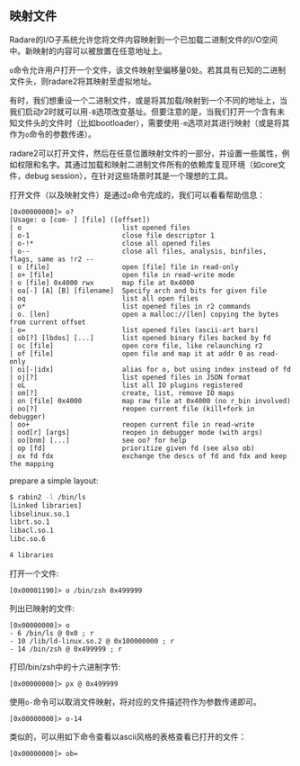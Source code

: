 ## 映射文件

Radare的I/O子系统允许您将文件内容映射到一个已加载二进制文件的I/O空间中。新映射的内容可以被放置在任意地址上。

`o`命令允许用户打开一个文件，该文件映射至偏移量0处。若其具有已知的二进制文件头，则radare2将其映射至虚拟地址。

有时，我们想重设一个二进制文件，或是将其加载/映射到一个不同的地址上，当我们启动r2时就可以用`-B`选项改变基址。但要注意的是，当我们打开一个含有未知文件头的文件时（比如bootloader），需要使用`-m`选项对其进行映射（或是将其作为`o`命令的参数传递）。

radare2可以打开文件，然后在任意位置映射文件的一部分，并设置一些属性，例如权限和名字。其通过加载和映射二进制文件所有的依赖库复现环境（如core文件，debug session），在针对这些场景时其是一个理想的工具。

打开文件（以及映射文件）是通过`o`命令完成的，我们可以看看帮助信息：

```
[0x00000000]> o?
|Usage: o [com- ] [file] ([offset])
| o                         list opened files
| o-1                       close file descriptor 1
| o-!*                      close all opened files
| o--                       close all files, analysis, binfiles, flags, same as !r2 --
| o [file]                  open [file] file in read-only
| o+ [file]                 open file in read-write mode
| o [file] 0x4000 rwx       map file at 0x4000
| oa[-] [A] [B] [filename]  Specify arch and bits for given file
| oq                        list all open files
| o*                        list opened files in r2 commands
| o. [len]                  open a malloc://[len] copying the bytes from current offset
| o=                        list opened files (ascii-art bars)
| ob[?] [lbdos] [...]       list opened binary files backed by fd
| oc [file]                 open core file, like relaunching r2
| of [file]                 open file and map it at addr 0 as read-only
| oi[-|idx]                 alias for o, but using index instead of fd
| oj[?]                     list opened files in JSON format
| oL                        list all IO plugins registered
| om[?]                     create, list, remove IO maps
| on [file] 0x4000          map raw file at 0x4000 (no r_bin involved)
| oo[?]                     reopen current file (kill+fork in debugger)
| oo+                       reopen current file in read-write
| ood[r] [args]             reopen in debugger mode (with args)
| oo[bnm] [...]             see oo? for help
| op [fd]                   prioritize given fd (see also ob)
| ox fd fdx                 exchange the descs of fd and fdx and keep the mapping
```

prepare a simple layout:

```sh
$ rabin2 -l /bin/ls
[Linked libraries]
libselinux.so.1
librt.so.1
libacl.so.1
libc.so.6

4 libraries
```

打开一个文件:

```
[0x00001190]> o /bin/zsh 0x499999
```

列出已映射的文件:

```
[0x00000000]> o
- 6 /bin/ls @ 0x0 ; r
- 10 /lib/ld-linux.so.2 @ 0x100000000 ; r
- 14 /bin/zsh @ 0x499999 ; r
```

打印/bin/zsh中的十六进制字节:

```
[0x00000000]> px @ 0x499999
```

使用`o-`命令可以取消文件映射，将对应的文件描述符作为参数传递即可。

```
[0x00000000]> o-14
```

类似的，可以用如下命令查看以ascii风格的表格查看已打开的文件：

```
[0x00000000]> ob=
```
